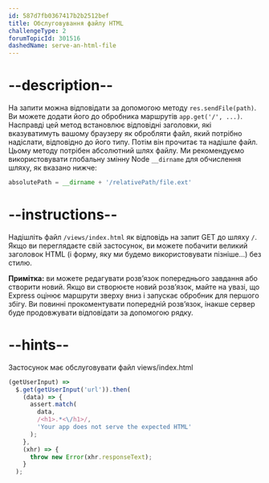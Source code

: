 ```yaml
---
id: 587d7fb0367417b2b2512bef
title: Обслуговування файлу HTML
challengeType: 2
forumTopicId: 301516
dashedName: serve-an-html-file
---
```


# --description--

На запити можна відповідати за допомогою методу `res.sendFile(path)`. Ви можете додати його до обробника маршрутів `app.get('/', ...)`. Насправді цей метод встановлює відповідні заголовки, які вказуватимуть вашому браузеру як обробляти файл, який потрібно надіслати, відповідно до його типу. Потім він прочитає та надішле файл. Цьому методу потрібен абсолютний шлях файлу. Ми рекомендуємо використовувати глобальну змінну Node `__dirname` для обчислення шляху, як вказано нижче:

```js
absolutePath = __dirname + '/relativePath/file.ext'
```

# --instructions--

Надішліть файл `/views/index.html` як відповідь на запит GET до шляху `/`. Якщо ви переглядаєте свій застосунок, ви можете побачити великий заголовок HTML (і форму, яку ми будемо використовувати пізніше…) без стилю.

**Примітка:** ви можете редагувати розв’язок попереднього завдання або створити новий. Якщо ви створюєте новий розв’язок, майте на увазі, що Express оцінює маршрути зверху вниз і запускає обробник для першого збігу. Ви повинні прокоментувати попередній розв’язок, інакше сервер буде продовжувати відповідати за допомогою рядку.

# --hints--

Застосунок має обслуговувати файл views/index.html

```js
(getUserInput) =>
  $.get(getUserInput('url')).then(
    (data) => {
      assert.match(
        data,
        /<h1>.*<\/h1>/,
        'Your app does not serve the expected HTML'
      );
    },
    (xhr) => {
      throw new Error(xhr.responseText);
    }
  );
```

